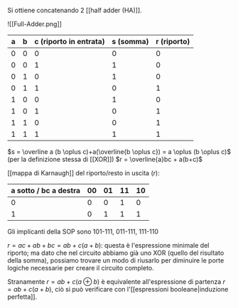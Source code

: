 Si ottiene concatenando 2 [[half adder (HA)]].

![[Full-Adder.png]]

| a   | b   | c (riporto in entrata) | s (somma) | r (riporto) |
| --- | --- | ---------------------- | --------- | ----------- |
| 0   | 0   | 0                      | 0         | 0           |
| 0   | 0   | 1                      | 1         | 0           |
| 0   | 1   | 0                      | 1         | 0           |
| 0   | 1   | 1                      | 0         | 1           |
| 1   | 0   | 0                      | 1         | 0           |
| 1   | 0   | 1                      | 0         | 1           |
| 1   | 1   | 0                      | 0         | 1           |
| 1   | 1   | 1                      | 1         | 1           |
$s = \overline a (b \oplus c)+a(\overline{b \oplus c}) = a \oplus (b \oplus c)$ (per la definizione stessa di [[XOR]])
$r = \overline{a}bc + a(b+c)$

[[mappa di Karnaugh]] del riporto/resto in uscita ($r$):

| a sotto / bc a destra | 00  | 01  | 11  | 10  |
| --------------------- | --- | --- | --- | --- |
| 0                     | 0   | 0   | 1   | 0   |
| 1                     | 0   | 1   | 1   | 1   |
Gli implicanti della SOP sono 101-111, 011-111, 111-110

$r=ac+ab+bc=ab+c(a+b)$: questa è l'espressione minimale del riporto; ma dato che nel circuito abbiamo già uno XOR (quello del risultato della somma), possiamo trovare un modo di riusarlo per diminuire le porte logiche necessarie per creare il circuito completo.

Stranamente $r=ab+c(a\oplus b)$ è equivalente all'espressione di partenza $r=ab+c(a+b)$, ciò si può verificare con l'[[espressioni booleane|induzione perfetta]].

